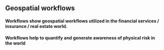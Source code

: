 ## Geospatial workflows

#### Workflows show geospatial workflows utilized in the financial services / insurance / real estate world.

#### Workflows help to quantify and generate awareness of physical risk in the world
